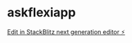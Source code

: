 # askflexiapp

[Edit in StackBlitz next generation editor ⚡️](https://stackblitz.com/~/github.com/joshensongric/askflexiapp)